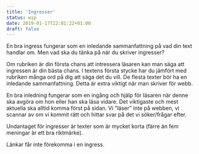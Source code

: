 ```yaml
---
title: 'Ingresser'
status: wip
date: 2019-01-17T22:01:22+01:00
draft: false
---
```

En bra ingress fungerar som en inledande sammanfattning på vad din text handlar om. Men vad ska du tänka på när du skriver ingresser?

Om rubriken är din första chans att intressera läsaren kan man säga att ingressen är din bästa chans. I textens första stycke har du jämfört med rubriken många ord på dig att säga det du vill. De flesta texter bör ha en inledande sammanfattning. Detta är extra viktigt när man skriver för webb.

En bra inledning fungerar som en ingång och hjälp för läsaren när denne ska avgöra om hon eller han ska läsa vidare. Det viktigaste och mest aktuella ska alltid komma först på sidan. Vi ”läser” inte på webben, vi scannar av om vi kommit rätt och hittar svar på det vi söker/frågar efter.

Undantaget för ingresser är texter som är mycket korta (färre än fem meningar är ett bra riktmärke).

Länkar får inte förekomma i en ingress.
